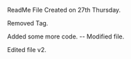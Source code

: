 ReadMe File Created on 27th Thursday. 

Removed Tag. 

Added some more code. -- Modified file. 

Edited file v2. 